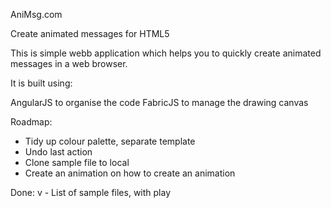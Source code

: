 AniMsg.com

Create animated messages for HTML5

This is simple webb application which helps you to quickly create animated messages in a web browser.

It is built using: 

AngularJS to organise the code
FabricJS to manage the drawing canvas 

Roadmap:
- Tidy up colour palette, separate template
- Undo last action
- Clone sample file to local
- Create an animation on how to create an animation

Done:
v - List of sample files, with play
